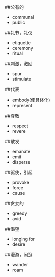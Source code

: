 ##公有的
* communal
* public

##礼节，礼仪
* etiquette
* ceremony
* ritual

##刺激，激励
* spur
* stimulate

##代表
* embody(使具体化)
* represent

##尊敬
* respect
* revere

##散发
* emanate
* emit
* disperse

##驱使，引起
* provoke
* force
* cause

##贪婪的
* greedy
* avid

##渴望
 * longing for
 * desire
 
##漫游，闲逛
 * wander
 * roam

